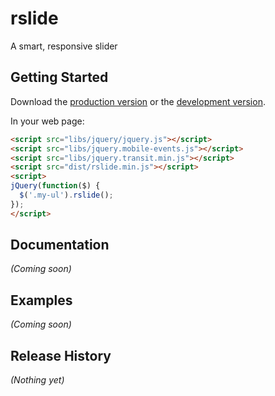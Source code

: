 # rslide

A smart, responsive slider

## Getting Started
Download the [production version][min] or the [development version][max].

[min]: https://raw.github.com/gwilymhumphreys/rslide/master/dist/rslide.min.js
[max]: https://raw.github.com/gwilymhumphreys/rslide/master/dist/rslide.js

In your web page:

```html
<script src="libs/jquery/jquery.js"></script>
<script src="libs/jquery.mobile-events.js"></script>
<script src="libs/jquery.transit.min.js"></script>
<script src="dist/rslide.min.js"></script>
<script>
jQuery(function($) {
  $('.my-ul').rslide();
});
</script>
```

## Documentation
_(Coming soon)_

## Examples
_(Coming soon)_

## Release History
_(Nothing yet)_
